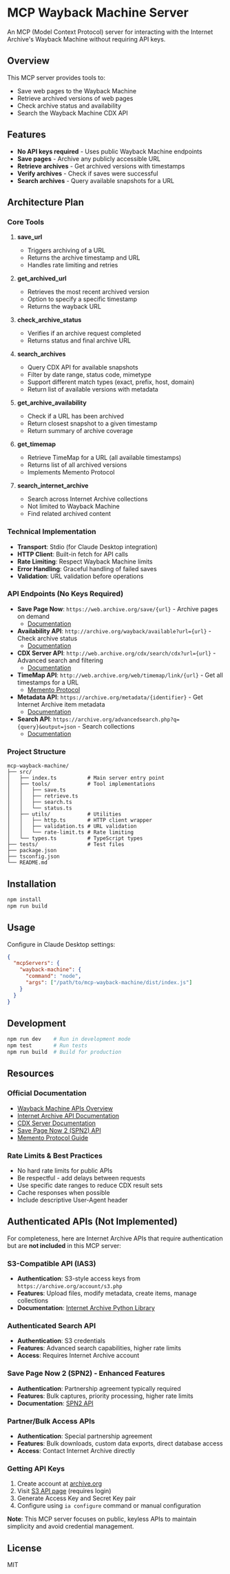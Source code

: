 # MCP Wayback Machine Server

An MCP (Model Context Protocol) server for interacting with the Internet Archive's Wayback Machine without requiring API keys.

## Overview

This MCP server provides tools to:
- Save web pages to the Wayback Machine
- Retrieve archived versions of web pages
- Check archive status and availability
- Search the Wayback Machine CDX API

## Features

- **No API keys required** - Uses public Wayback Machine endpoints
- **Save pages** - Archive any publicly accessible URL
- **Retrieve archives** - Get archived versions with timestamps
- **Verify archives** - Check if saves were successful
- **Search archives** - Query available snapshots for a URL

## Architecture Plan

### Core Tools

1. **save_url**
   - Triggers archiving of a URL
   - Returns the archive timestamp and URL
   - Handles rate limiting and retries

2. **get_archived_url**
   - Retrieves the most recent archived version
   - Option to specify a specific timestamp
   - Returns the wayback URL

3. **check_archive_status**
   - Verifies if an archive request completed
   - Returns status and final archive URL

4. **search_archives**
   - Query CDX API for available snapshots
   - Filter by date range, status code, mimetype
   - Support different match types (exact, prefix, host, domain)
   - Return list of available versions with metadata

5. **get_archive_availability**
   - Check if a URL has been archived
   - Return closest snapshot to a given timestamp
   - Return summary of archive coverage

6. **get_timemap**
   - Retrieve TimeMap for a URL (all available timestamps)
   - Returns list of all archived versions
   - Implements Memento Protocol

7. **search_internet_archive**
   - Search across Internet Archive collections
   - Not limited to Wayback Machine
   - Find related archived content

### Technical Implementation

- **Transport**: Stdio (for Claude Desktop integration)
- **HTTP Client**: Built-in fetch for API calls
- **Rate Limiting**: Respect Wayback Machine limits
- **Error Handling**: Graceful handling of failed saves
- **Validation**: URL validation before operations

### API Endpoints (No Keys Required)

- **Save Page Now**: `https://web.archive.org/save/{url}` - Archive pages on demand
  - [Documentation](https://docs.google.com/document/d/1Nsv52MvSjbLb2PCpHlat0gkzw0EvtSgpKHu4mk0MnrA/edit#heading=h.uu61fictja6r)
- **Availability API**: `http://archive.org/wayback/available?url={url}` - Check archive status
  - [Documentation](https://archive.org/help/wayback_api.php)
- **CDX Server API**: `http://web.archive.org/cdx/search/cdx?url={url}` - Advanced search and filtering
  - [Documentation](https://github.com/internetarchive/wayback/tree/master/wayback-cdx-server#readme)
- **TimeMap API**: `http://web.archive.org/web/timemap/link/{url}` - Get all timestamps for a URL
  - [Memento Protocol](http://timetravel.mementoweb.org/guide/api/)
- **Metadata API**: `https://archive.org/metadata/{identifier}` - Get Internet Archive item metadata
  - [Documentation](https://archive.org/developers/metadata-schema/index.html)
- **Search API**: `https://archive.org/advancedsearch.php?q={query}&output=json` - Search collections
  - [Documentation](https://archive.org/developers/advancedsearch.html)

### Project Structure

```
mcp-wayback-machine/
├── src/
│   ├── index.ts          # Main server entry point
│   ├── tools/            # Tool implementations
│   │   ├── save.ts
│   │   ├── retrieve.ts
│   │   ├── search.ts
│   │   └── status.ts
│   ├── utils/            # Utilities
│   │   ├── http.ts       # HTTP client wrapper
│   │   ├── validation.ts # URL validation
│   │   └── rate-limit.ts # Rate limiting
│   └── types.ts          # TypeScript types
├── tests/                # Test files
├── package.json
├── tsconfig.json
└── README.md
```

## Installation

```bash
npm install
npm run build
```

## Usage

Configure in Claude Desktop settings:

```json
{
  "mcpServers": {
    "wayback-machine": {
      "command": "node",
      "args": ["/path/to/mcp-wayback-machine/dist/index.js"]
    }
  }
}
```

## Development

```bash
npm run dev    # Run in development mode
npm test       # Run tests
npm run build  # Build for production
```

## Resources

### Official Documentation
- [Wayback Machine APIs Overview](https://archive.org/developers/wayback-api.html)
- [Internet Archive API Documentation](https://archive.org/developers/)
- [CDX Server Documentation](https://github.com/internetarchive/wayback/tree/master/wayback-cdx-server)
- [Save Page Now 2 (SPN2) API](https://docs.google.com/document/d/1Nsv52MvSjbLb2PCpHlat0gkzw0EvtSgpKHu4mk0MnrA/)
- [Memento Protocol Guide](http://timetravel.mementoweb.org/guide/api/)

### Rate Limits & Best Practices
- No hard rate limits for public APIs
- Be respectful - add delays between requests
- Use specific date ranges to reduce CDX result sets
- Cache responses when possible
- Include descriptive User-Agent header

## Authenticated APIs (Not Implemented)

For completeness, here are Internet Archive APIs that require authentication but are **not included** in this MCP server:

### S3-Compatible API (IAS3)
- **Authentication**: S3-style access keys from `https://archive.org/account/s3.php`
- **Features**: Upload files, modify metadata, create items, manage collections
- **Documentation**: [Internet Archive Python Library](https://archive.org/developers/internetarchive/)

### Authenticated Search API
- **Authentication**: S3 credentials
- **Features**: Advanced search capabilities, higher rate limits
- **Access**: Requires Internet Archive account

### Save Page Now 2 (SPN2) - Enhanced Features
- **Authentication**: Partnership agreement typically required
- **Features**: Bulk captures, priority processing, higher rate limits
- **Documentation**: [SPN2 API](https://docs.google.com/document/d/1Nsv52MvSjbLb2PCpHlat0gkzw0EvtSgpKHu4mk0MnrA/)

### Partner/Bulk Access APIs
- **Authentication**: Special partnership agreement
- **Features**: Bulk downloads, custom data exports, direct database access
- **Access**: Contact Internet Archive directly

### Getting API Keys
1. Create account at [archive.org](https://archive.org)
2. Visit [S3 API page](https://archive.org/account/s3.php) (requires login)
3. Generate Access Key and Secret Key pair
4. Configure using `ia configure` command or manual configuration

**Note**: This MCP server focuses on public, keyless APIs to maintain simplicity and avoid credential management.

## License

MIT